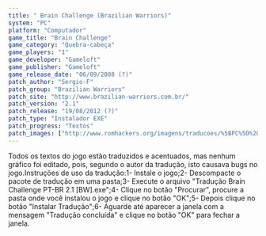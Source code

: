 ```yaml
---
title: " Brain Challenge (Brazilian Warriors)"
system: "PC"
platform: "Computador"
game_title: "Brain Challenge"
game_category: "Quebra-cabeça"
game_players: "1"
game_developer: "Gameloft"
game_publisher: "Gameloft"
game_release_date: "06/09/2008 (?)"
patch_author: "Sergio-F"
patch_group: "Brazilian Warriors"
patch_site: "http://www.brazilian-warriors.com.br/"
patch_version: "2.1"
patch_release: "19/08/2012 (?)"
patch_type: "Instalador EXE"
patch_progress: "Textos"
patch_images: ["http://www.romhackers.org/imagens/traducoes/%5BPC%5D%20Brain%20Challenge%20-%20Brazilian%20Warriors%20-%201.jpg","http://www.romhackers.org/imagens/traducoes/%5BPC%5D%20Brain%20Challenge%20-%20Brazilian%20Warriors%20-%202.jpg","http://www.romhackers.org/imagens/traducoes/%5BPC%5D%20Brain%20Challenge%20-%20Brazilian%20Warriors%20-%203.jpg"]
---
```

Todos os textos do jogo estão traduzidos e acentuados, mas nenhum gráfico foi editado, pois, segundo o autor da tradução, isto causava bugs no jogo.Instruções de uso da tradução:1- Instale o jogo;2- Descompacte o pacote de tradução em uma pasta;3- Execute o arquivo "Tradução Brain Challenge PT-BR 2.1 [BW].exe";4- Clique no botão "Procurar", procure a pasta onde você instalou o jogo e clique no botão "OK";5- Depois clique no botão "Instalar Tradução";6- Aguarde até aparecer a janela com a mensagem "Tradução concluída" e clique no botão "OK" para fechar a janela.